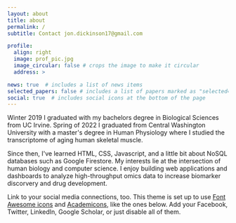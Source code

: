```yaml
---
layout: about
title: about
permalink: /
subtitle: Contact jon.dickinson17@gmail.com

profile:
  align: right
  image: prof_pic.jpg
  image_circular: false # crops the image to make it circular
  address: >

news: true  # includes a list of news items
selected_papers: false # includes a list of papers marked as "selected={true}"
social: true  # includes social icons at the bottom of the page
---
```


Winter 2019 I graduated with my bachelors degree in Biological Sciences from UC Irvine. Spring of 2022 I graduated from Central Washington University with a master's degree in Human Physiology where I studied the transcriptome of aging human skeletal muscle.

Since then, I've learned HTML, CSS, Javascript, and a little bit about NoSQL databases such as Google Firestore. My interests lie at the intersection of human biology and computer science. I enjoy building web applications and dashboards to analyze high-throughput omics data to increase biomarker discorvery and drug development. 

Link to your social media connections, too. This theme is set up to use [Font Awesome icons](http://fortawesome.github.io/Font-Awesome/) and [Academicons](https://jpswalsh.github.io/academicons/), like the ones below. Add your Facebook, Twitter, LinkedIn, Google Scholar, or just disable all of them.
